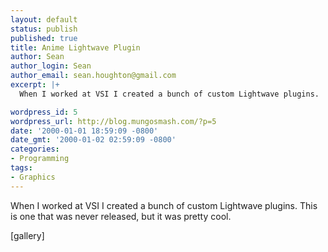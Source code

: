 ```yaml
---
layout: default
status: publish
published: true
title: Anime Lightwave Plugin
author: Sean
author_login: Sean
author_email: sean.houghton@gmail.com
excerpt: |+
  When I worked at VSI I created a bunch of custom Lightwave plugins.  This is one that was never released, but it was pretty cool.

wordpress_id: 5
wordpress_url: http://blog.mungosmash.com/?p=5
date: '2000-01-01 18:59:09 -0800'
date_gmt: '2000-01-02 02:59:09 -0800'
categories:
- Programming
tags:
- Graphics
---
```

<p>When I worked at VSI I created a bunch of custom Lightwave plugins.  This is one that was never released, but it was pretty cool.</p>
<p><a id="more"></a><a id="more-5"></a></p>
<p>[gallery]</p>
